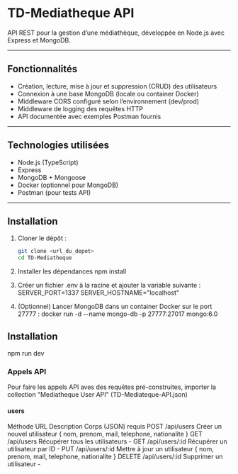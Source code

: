 # TD-Mediatheque API

API REST pour la gestion d’une médiathèque, développée en Node.js avec Express et MongoDB.

---

## Fonctionnalités

- Création, lecture, mise à jour et suppression (CRUD) des utilisateurs 
- Connexion à une base MongoDB (locale ou container Docker) 
- Middleware CORS configuré selon l’environnement (dev/prod) 
- Middleware de logging des requêtes HTTP 
- API documentée avec exemples Postman fournis 

---

## Technologies utilisées

- Node.js (TypeScript) 
- Express 
- MongoDB + Mongoose 
- Docker (optionnel pour MongoDB) 
- Postman (pour tests API) 

---

## Installation

1. Cloner le dépôt :
   ```bash 
   git clone <url_du_depot> 
   cd TD-Mediatheque 

2. Installer les dépendances 
    npm install

3. Créer un fichier .env à la racine et ajouter la variable suivante : 
SERVER_PORT=1337 
SERVER_HOSTNAME="localhost"

4. (Optionnel) Lancer MongoDB dans un container Docker sur le port 27777 : 
docker run -d --name mongo-db -p 27777:27017 mongo:6.0

## Installation
npm run dev

### Appels API 
Pour faire les appels API aves des requêtes pré-construites, importer la collection "Mediatheque User API"
(TD-Mediateque-API.json)

#### users
Méthode	URL	Description	Corps (JSON) requis 
POST	/api/users	Créer un nouvel utilisateur	{ nom, prenom, mail, telephone, nationalite } 
GET	/api/users	Récupérer tous les utilisateurs	- 
GET	/api/users/:id	Récupérer un utilisateur par ID	- 
PUT	/api/users/:id	Mettre à jour un utilisateur	{ nom, prenom, mail, telephone, nationalite } 
DELETE	/api/users/:id	Supprimer un utilisateur	- 

